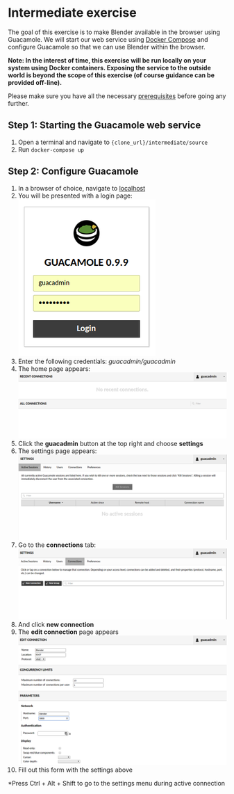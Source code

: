 # Intermediate exercise
The goal of this exercise is to make Blender available in the browser using Guacamole. We will start our web service using [Docker Compose](https://docs.docker.com/compose/) and configure Guacamole so that we can use Blender within the browser.

**Note: In the interest of time, this exercise will be run locally on your system using Docker containers. Exposing the service to the outside world is beyond the scope of this exercise (of course guidance can be provided off-line).**

Please make sure you have all the necessary [prerequisites](../prerequisites/exercise.md) before going any further.

## Step 1: Starting the Guacamole web service
1. Open a terminal and navigate to `{clone_url}/intermediate/source`
2. Run `docker-compose up`

## Step 2: Configure Guacamole
1. In a browser of choice, navigate to [localhost](http://localhost)
2. You will be presented with a login page:  
![login](images/login.png "Login page")  
3. Enter the following credentials: *guacadmin/guacadmin*
4. The home page appears:
![home](images/home.png "Home page")
5. Click the **guacadmin** button at the top right and choose **settings**
6. The settings page appears:  
![settings](images/settings.png "Settings page")  
7. Go to the **connections** tab:  
![connections](images/connections.png "Connections tab")
8. And click **new connection**
9. The **edit connection** page appears  
![connection](images/connection.png "Connection page")
10. Fill out this form with the settings above  

*Press Ctrl + Alt + Shift to go to the settings menu during active connection
